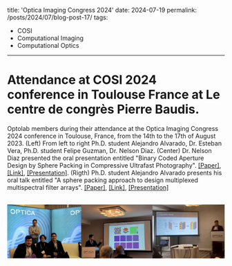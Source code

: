 title: 'Optica Imaging Congress 2024'
date: 2024-07-19
permalink: /posts/2024/07/blog-post-17/
tags:
  - COSI
  - Computational Imaging
  - Computational Optics
---

Attendance at COSI 2024 conference in Toulouse France at Le centre de congrès Pierre Baudis.
======

Optolab members during their attendance at the Optica Imaging Congress 2024 conference in Toulouse, France, from the 14th to the 17th of August 2023. (Left) From left to right Ph.D. student Alejandro Alvarado, Dr. Esteban Vera, Ph.D. student Felipe Guzman, Dr. Nelson Diaz. (Center) Dr. Nelson Diaz presented the oral presentation entitled "Binary Coded Aperture Design by Sphere Packing in Compressive Ultrafast Photography". [[Paper]](https://nelson10.github.io/files/Conference15.pdf), [[Link]](https://opg.optica.org/abstract.cfm?uri=ais-2024-JF3A.4), [[Presentation]](https://nelson10.github.io/files/Presentation_COSI2024.pdf). (Rigth) Ph.D. student Alejandro Alvarado presents his oral talk entitled "A sphere packing approach to design multiplexed multispectral filter arrays". [[Paper]](https://nelson10.github.io/files/Conference14.pdf), [[Link]](https://opg.optica.org/abstract.cfm?uri=COSI-2023-CTh2A.6), [[Presentation]](https://nelson10.github.io/files/Presentation_COSI_2023_2.pdf) 

<br/><img src='/images/cosi2023.png'>
